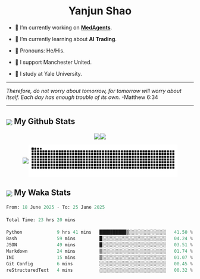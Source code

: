 

<h1 align="center">Yanjun Shao</h1>

- 🐒 I’m currently working on **[MedAgents](https://github.com/gersteinlab/MedAgents)**.

- 🦧 I’m currently learning about **AI Trading**.

- 🦍 Pronouns: He/His.

- 👹 I support Manchester United.

- 🐶 I study at Yale University.

---

<i> Therefore, do not worry about tomorrow, for tomorrow will worry about itself. Each day has enough trouble of its own. </i> -Matthew 6:34

---

<h2><img src="https://emojis.slackmojis.com/emojis/images/1579216111/7550/pikachu_wave.gif?1579216111" align="center" width="28" /> My Github Stats</h2>

<p align="center"><img align="center" src = "https://github-readme-stats.vercel.app/api?username=super-dainiu&show_icons=true&count_private=true&theme=tokyonight&hide=issues&line_height=30" width="400px"><img align="center" src = "https://github-readme-streak-stats.herokuapp.com/?user=super-dainiu&theme=tokyonight" width="400px"></p>

<p align="center"><img align="center" width="400px" src="https://github-readme-stats.vercel.app/api/top-langs/?username=super-dainiu&layout=compact&theme=tokyonight&hide=html,tex,jupyter%20notebook"><img align="center" width="400px" src="https://github.com/super-dainiu/super-dainiu/blob/output/github-contribution-grid-snake.svg"></p>

<h2><img src="https://emojis.slackmojis.com/emojis/images/1579216111/7550/pikachu_wave.gif?1579216111" align="center" width="28" /> My Waka Stats</h2>

<!--START_SECTION:waka-->

```python
From: 18 June 2025 - To: 25 June 2025

Total Time: 23 hrs 20 mins

Python             9 hrs 41 mins   ██████████▒░░░░░░░░░░░░░░   41.50 %
Bash               59 mins         █░░░░░░░░░░░░░░░░░░░░░░░░   04.24 %
JSON               49 mins         █░░░░░░░░░░░░░░░░░░░░░░░░   03.51 %
Markdown           24 mins         ▒░░░░░░░░░░░░░░░░░░░░░░░░   01.74 %
INI                15 mins         ▒░░░░░░░░░░░░░░░░░░░░░░░░   01.07 %
Git Config         6 mins          ░░░░░░░░░░░░░░░░░░░░░░░░░   00.45 %
reStructuredText   4 mins          ░░░░░░░░░░░░░░░░░░░░░░░░░   00.32 %
```

<!--END_SECTION:waka-->

